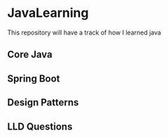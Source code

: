# JavaLearning
This repository will have a track of how I learned java


## Core Java


## Spring Boot


## Design Patterns


## LLD Questions